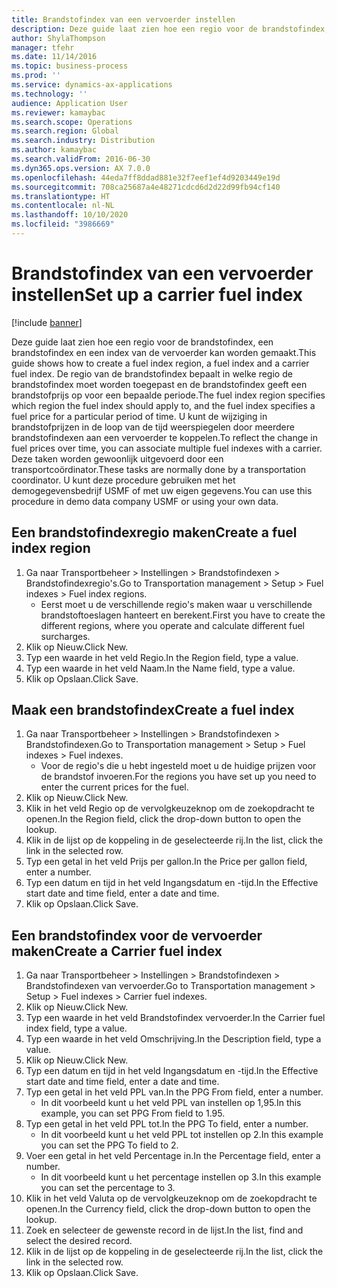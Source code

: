 ```yaml
---
title: Brandstofindex van een vervoerder instellen
description: Deze guide laat zien hoe een regio voor de brandstofindex, een brandstofindex en een index van de vervoerder kan worden gemaakt.
author: ShylaThompson
manager: tfehr
ms.date: 11/14/2016
ms.topic: business-process
ms.prod: ''
ms.service: dynamics-ax-applications
ms.technology: ''
audience: Application User
ms.reviewer: kamaybac
ms.search.scope: Operations
ms.search.region: Global
ms.search.industry: Distribution
ms.author: kamaybac
ms.search.validFrom: 2016-06-30
ms.dyn365.ops.version: AX 7.0.0
ms.openlocfilehash: 44eda7ff8ddad881e32f7eef1ef4d9203449e19d
ms.sourcegitcommit: 708ca25687a4e48271cdcd6d2d22d99fb94cf140
ms.translationtype: HT
ms.contentlocale: nl-NL
ms.lasthandoff: 10/10/2020
ms.locfileid: "3986669"
---
```

# <a name="set-up-a-carrier-fuel-index"></a><span data-ttu-id="411f8-103">Brandstofindex van een vervoerder instellen</span><span class="sxs-lookup"><span data-stu-id="411f8-103">Set up a carrier fuel index</span></span>

[!include [banner](../../includes/banner.md)]

<span data-ttu-id="411f8-104">Deze guide laat zien hoe een regio voor de brandstofindex, een brandstofindex en een index van de vervoerder kan worden gemaakt.</span><span class="sxs-lookup"><span data-stu-id="411f8-104">This guide shows how to create a fuel index region, a fuel index and a carrier fuel index.</span></span> <span data-ttu-id="411f8-105">De regio van de brandstofindex bepaalt in welke regio de brandstofindex moet worden toegepast en de brandstofindex geeft een brandstofprijs op voor een bepaalde periode.</span><span class="sxs-lookup"><span data-stu-id="411f8-105">The fuel index region specifies which region the fuel index should apply to, and the fuel index specifies a fuel price for a particular period of time.</span></span> <span data-ttu-id="411f8-106">U kunt de wijziging in brandstofprijzen in de loop van de tijd weerspiegelen door meerdere brandstofindexen aan een vervoerder te koppelen.</span><span class="sxs-lookup"><span data-stu-id="411f8-106">To reflect the change in fuel prices over time, you can associate multiple fuel indexes with a carrier.</span></span>  <span data-ttu-id="411f8-107">Deze taken worden gewoonlijk uitgevoerd door een transportcoördinator.</span><span class="sxs-lookup"><span data-stu-id="411f8-107">These tasks are normally done by a transportation coordinator.</span></span> <span data-ttu-id="411f8-108">U kunt deze procedure gebruiken met het demogegevensbedrijf USMF of met uw eigen gegevens.</span><span class="sxs-lookup"><span data-stu-id="411f8-108">You can use this procedure in demo data company USMF or using your own data.</span></span>


## <a name="create-a-fuel-index-region"></a><span data-ttu-id="411f8-109">Een brandstofindexregio maken</span><span class="sxs-lookup"><span data-stu-id="411f8-109">Create a fuel index region</span></span>
1. <span data-ttu-id="411f8-110">Ga naar Transportbeheer > Instellingen > Brandstofindexen > Brandstofindexregio's.</span><span class="sxs-lookup"><span data-stu-id="411f8-110">Go to Transportation management > Setup > Fuel indexes > Fuel index regions.</span></span>
    * <span data-ttu-id="411f8-111">Eerst moet u de verschillende regio's maken waar u verschillende brandstoftoeslagen hanteert en berekent.</span><span class="sxs-lookup"><span data-stu-id="411f8-111">First you have to create the different regions, where you operate and calculate different fuel surcharges.</span></span>  
2. <span data-ttu-id="411f8-112">Klik op Nieuw.</span><span class="sxs-lookup"><span data-stu-id="411f8-112">Click New.</span></span>
3. <span data-ttu-id="411f8-113">Typ een waarde in het veld Regio.</span><span class="sxs-lookup"><span data-stu-id="411f8-113">In the Region field, type a value.</span></span>
4. <span data-ttu-id="411f8-114">Typ een waarde in het veld Naam.</span><span class="sxs-lookup"><span data-stu-id="411f8-114">In the Name field, type a value.</span></span>
5. <span data-ttu-id="411f8-115">Klik op Opslaan.</span><span class="sxs-lookup"><span data-stu-id="411f8-115">Click Save.</span></span>

## <a name="create-a-fuel-index"></a><span data-ttu-id="411f8-116">Maak een brandstofindex</span><span class="sxs-lookup"><span data-stu-id="411f8-116">Create a fuel index</span></span>
1. <span data-ttu-id="411f8-117">Ga naar Transportbeheer > Instellingen > Brandstofindexen > Brandstofindexen.</span><span class="sxs-lookup"><span data-stu-id="411f8-117">Go to Transportation management > Setup > Fuel indexes > Fuel indexes.</span></span>
    * <span data-ttu-id="411f8-118">Voor de regio's die u hebt ingesteld moet u de huidige prijzen voor de brandstof invoeren.</span><span class="sxs-lookup"><span data-stu-id="411f8-118">For the regions you have set up you need to enter the current prices for the fuel.</span></span>  
2. <span data-ttu-id="411f8-119">Klik op Nieuw.</span><span class="sxs-lookup"><span data-stu-id="411f8-119">Click New.</span></span>
3. <span data-ttu-id="411f8-120">Klik in het veld Regio op de vervolgkeuzeknop om de zoekopdracht te openen.</span><span class="sxs-lookup"><span data-stu-id="411f8-120">In the Region field, click the drop-down button to open the lookup.</span></span>
4. <span data-ttu-id="411f8-121">Klik in de lijst op de koppeling in de geselecteerde rij.</span><span class="sxs-lookup"><span data-stu-id="411f8-121">In the list, click the link in the selected row.</span></span>
5. <span data-ttu-id="411f8-122">Typ een getal in het veld Prijs per gallon.</span><span class="sxs-lookup"><span data-stu-id="411f8-122">In the Price per gallon field, enter a number.</span></span>
6. <span data-ttu-id="411f8-123">Typ een datum en tijd in het veld Ingangsdatum en -tijd.</span><span class="sxs-lookup"><span data-stu-id="411f8-123">In the Effective start date and time field, enter a date and time.</span></span>
7. <span data-ttu-id="411f8-124">Klik op Opslaan.</span><span class="sxs-lookup"><span data-stu-id="411f8-124">Click Save.</span></span>

## <a name="create-a-carrier-fuel-index"></a><span data-ttu-id="411f8-125">Een brandstofindex voor de vervoerder maken</span><span class="sxs-lookup"><span data-stu-id="411f8-125">Create a Carrier fuel index</span></span>
1. <span data-ttu-id="411f8-126">Ga naar Transportbeheer > Instellingen > Brandstofindexen > Brandstofindexen van vervoerder.</span><span class="sxs-lookup"><span data-stu-id="411f8-126">Go to Transportation management > Setup > Fuel indexes > Carrier fuel indexes.</span></span>
2. <span data-ttu-id="411f8-127">Klik op Nieuw.</span><span class="sxs-lookup"><span data-stu-id="411f8-127">Click New.</span></span>
3. <span data-ttu-id="411f8-128">Typ een waarde in het veld Brandstofindex vervoerder.</span><span class="sxs-lookup"><span data-stu-id="411f8-128">In the Carrier fuel index field, type a value.</span></span>
4. <span data-ttu-id="411f8-129">Typ een waarde in het veld Omschrijving.</span><span class="sxs-lookup"><span data-stu-id="411f8-129">In the Description field, type a value.</span></span>
5. <span data-ttu-id="411f8-130">Klik op Nieuw.</span><span class="sxs-lookup"><span data-stu-id="411f8-130">Click New.</span></span>
6. <span data-ttu-id="411f8-131">Typ een datum en tijd in het veld Ingangsdatum en -tijd.</span><span class="sxs-lookup"><span data-stu-id="411f8-131">In the Effective start date and time field, enter a date and time.</span></span>
7. <span data-ttu-id="411f8-132">Typ een getal in het veld PPL van.</span><span class="sxs-lookup"><span data-stu-id="411f8-132">In the PPG From field, enter a number.</span></span>
    * <span data-ttu-id="411f8-133">In dit voorbeeld kunt u het veld PPL van instellen op 1,95.</span><span class="sxs-lookup"><span data-stu-id="411f8-133">In this example, you can set PPG From field to 1.95.</span></span>  
8. <span data-ttu-id="411f8-134">Typ een getal in het veld PPL tot.</span><span class="sxs-lookup"><span data-stu-id="411f8-134">In the PPG To field, enter a number.</span></span>
    * <span data-ttu-id="411f8-135">In dit voorbeeld kunt u het veld PPL tot instellen op 2.</span><span class="sxs-lookup"><span data-stu-id="411f8-135">In this example you can set the PPG To field to 2.</span></span>  
9. <span data-ttu-id="411f8-136">Voer een getal in het veld Percentage in.</span><span class="sxs-lookup"><span data-stu-id="411f8-136">In the Percentage field, enter a number.</span></span>
    * <span data-ttu-id="411f8-137">In dit voorbeeld kunt u het percentage instellen op 3.</span><span class="sxs-lookup"><span data-stu-id="411f8-137">In this example you can set the percentage to 3.</span></span>  
10. <span data-ttu-id="411f8-138">Klik in het veld Valuta op de vervolgkeuzeknop om de zoekopdracht te openen.</span><span class="sxs-lookup"><span data-stu-id="411f8-138">In the Currency field, click the drop-down button to open the lookup.</span></span>
11. <span data-ttu-id="411f8-139">Zoek en selecteer de gewenste record in de lijst.</span><span class="sxs-lookup"><span data-stu-id="411f8-139">In the list, find and select the desired record.</span></span>
12. <span data-ttu-id="411f8-140">Klik in de lijst op de koppeling in de geselecteerde rij.</span><span class="sxs-lookup"><span data-stu-id="411f8-140">In the list, click the link in the selected row.</span></span>
13. <span data-ttu-id="411f8-141">Klik op Opslaan.</span><span class="sxs-lookup"><span data-stu-id="411f8-141">Click Save.</span></span>


